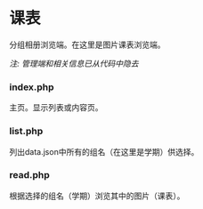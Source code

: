 # 课表

分组相册浏览端。在这里是图片课表浏览端。 

*注: 管理端和相关信息已从代码中隐去*

### index.php 

主页。显示列表或内容页。 

### list.php 

列出data.json中所有的组名（在这里是学期）供选择。 

### read.php 

根据选择的组名（学期）浏览其中的图片（课表）。
